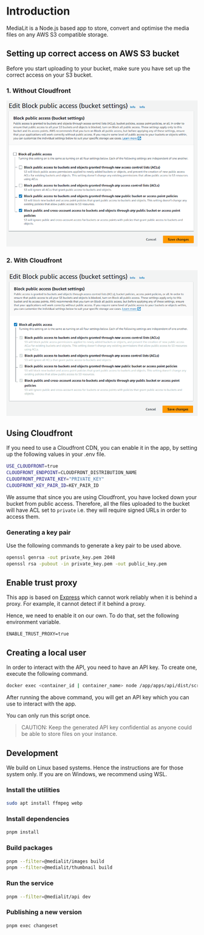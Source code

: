 # Introduction

MediaLit is a Node.js based app to store, convert and optimise the media files on any AWS S3 compatible storage.

## Setting up correct access on AWS S3 bucket

Before you start uploading to your bucket, make sure you have set up the correct access on your S3 bucket.

### 1. Without Cloudfront

![BLock public access](./apps/api/assets/without-cloudfront.png)

### 2. With Cloudfront

![BLock public access](./apps/api/assets/with-cloudfront.png)

## Using Cloudfront

If you need to use a Cloudfront CDN, you can enable it in the app, by setting up the following values in your .env file.

```sh
USE_CLOUDFRONT=true
CLOUDFRONT_ENDPOINT=CLOUDFRONT_DISTRIBUTION_NAME
CLOUDFRONT_PRIVATE_KEY="PRIVATE_KEY"
CLOUDFRONT_KEY_PAIR_ID=KEY_PAIR_ID
```

We assume that since you are using Cloudfront, you have locked down your bucket from public access. Therefore, all the files uploaded to the bucket will have ACL set to `private` i.e. they will require signed URLs in order to access them.

### Generating a key pair

Use the following commands to generate a key pair to be used above.

```sh
openssl genrsa -out private_key.pem 2048
openssl rsa -pubout -in private_key.pem -out public_key.pem
```

## Enable trust proxy

This app is based on [Express](https://expressjs.com/) which cannot work reliably when it is behind a proxy. For example, it cannot detect if it behind a proxy.

Hence, we need to enable it on our own. To do that, set the following environment variable.

```
ENABLE_TRUST_PROXY=true
```

## Creating a local user

In order to interact with the API, you need to have an API key. To create one, execute the following command.

```sh
docker exec <container_id | container_name> node /app/apps/api/dist/scripts/create-local-user.js <email>
```

After running the above command, you will get an API key which you can use to interact with the app.

You can only run this script once.

> CAUTION: Keep the generated API key confidential as anyone could be able to store files on your instance.

## Development

We build on Linux based systems. Hence the instructions are for those system only. If you are on Windows, we recommend using WSL.

### Install the utilities

```bash
sudo apt install ffmpeg webp
```

### Install dependencies

```bash
pnpm install
```

### Build packages

```bash
pnpm --filter=@medialit/images build
pnpm --filter=@medialit/thumbnail build
```

### Run the service

```bash
pnpm --filter=@medialit/api dev
```

### Publishing a new version

```bash
pnpm exec changeset
```

